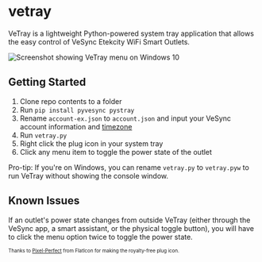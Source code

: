 # vetray
VeTray is a lightweight Python-powered system tray application that allows the easy control of VeSync Etekcity WiFi Smart Outlets. 

![Screenshot showing VeTray menu on Windows 10](https://i.imgur.com/RqGv0MI.png)

## Getting Started
1. Clone repo contents to a folder
2. Run `pip install pyvesync pystray`
3. Rename `account-ex.json` to `account.json` and input your VeSync account information and [timezone](https://en.wikipedia.org/wiki/List_of_tz_database_time_zones)
4. Run `vetray.py`
5. Right click the plug icon in your system tray
6. Click any menu item to toggle the power state of the outlet

Pro-tip: If you're on Windows, you can rename `vetray.py` to `vetray.pyw` to run VeTray without showing the console window.

## Known Issues
If an outlet's power state changes from outside VeTray (either through the VeSync app, a smart assistant, or the physical toggle button), you will have to click the menu option twice to toggle the power state.

<sub><sup>Thanks to [Pixel-Perfect](https://www.flaticon.com/authors/pixel-perfect) from FlatIcon for making the royalty-free plug icon.<sub><sup>
